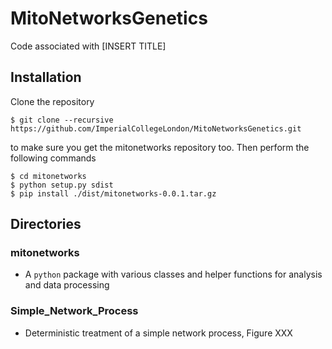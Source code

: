 # MitoNetworksGenetics

Code associated with [INSERT TITLE] 

## Installation

Clone the repository

```
$ git clone --recursive https://github.com/ImperialCollegeLondon/MitoNetworksGenetics.git
```

to make sure you get the mitonetworks repository too. Then perform the following commands

```
$ cd mitonetworks
$ python setup.py sdist 
$ pip install ./dist/mitonetworks-0.0.1.tar.gz
```

## Directories

### mitonetworks

- A `python` package with various classes and helper functions for analysis and data processing

### Simple_Network_Process

- Deterministic treatment of a simple network process, Figure XXX
